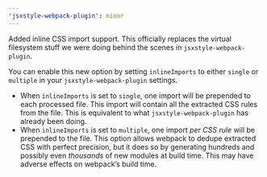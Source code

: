 ```yaml
---
'jsxstyle-webpack-plugin': minor
---
```


Added inline CSS import support. This officially replaces the virtual filesystem stuff we were doing behind the scenes in `jsxstyle-webpack-plugin`.

You can enable this new option by setting `inlineImports` to either `single` or `multiple` in your `jsxstyle-webpack-plugin` settings.

- When `inlineImports` is set to `single`, one import will be prepended to each processed file. This import will contain all the extracted CSS rules from the file. This is equivalent to what `jsxstyle-webpack-plugin` has already been doing.
- When `inlineImports` is set to `multiple`, one import _per CSS rule_ will be prepended to the file. This option allows webpack to dedupe extracted CSS with perfect precision, but it does so by generating hundreds and possibly even _thousands_ of new modules at build time. This may have adverse effects on webpack’s build time.

